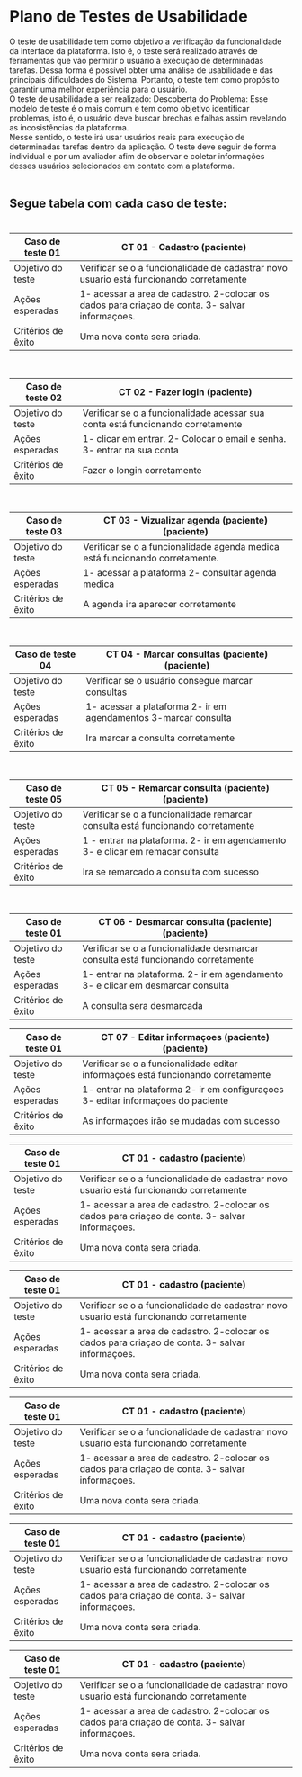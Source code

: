 # Plano de Testes de Usabilidade



O teste de usabilidade tem como objetivo a verificação da funcionalidade da interface da plataforma. Isto é, o teste será realizado através de ferramentas que vão permitir o usuário à execução de determinadas tarefas. Dessa forma é possível obter uma análise de usabilidade e das principais dificuldades do Sistema. Portanto, o teste tem como propósito garantir uma melhor experiência para o usuário.<br> 
O teste de usabilidade a ser realizado: Descoberta do Problema: Esse modelo de teste é o mais comum e tem como objetivo identificar problemas, isto é, o usuário deve buscar brechas e falhas assim revelando as incosistências da plataforma.<br> 
Nesse sentido, o teste irá usar usuários reais para execução de determinadas tarefas dentro da aplicação. O teste deve seguir de forma individual e por um avaliador afim de observar e coletar informações desses usuários selecionados em contato com a plataforma. 
<br>
<br>

## **Segue tabela com cada caso de teste**:
#

| Caso de teste 01     |  CT 01 - Cadastro (paciente)                                                                    | 
| ------- | ------------------------------------------------------------------------------------------------------------ | 
| Objetivo do teste | Verificar se o a funcionalidade de cadastrar novo usuario está funcionando corretamente            | 
| Ações esperadas | 1- acessar a area de cadastro. 2-colocar os dados para criaçao de conta. 3- salvar informaçoes.      |
| Critérios de êxito | Uma nova conta sera criada.                                                                       |
<br>

| Caso de teste 02     |  CT 02 - Fazer login (paciente)                                                                 | 
| ------- | ------------------------------------------------------------------------------------------------------------ | 
| Objetivo do teste | Verificar se o a funcionalidade acessar sua conta está funcionando corretamente            | 
| Ações esperadas |  1- clicar em entrar. 2- Colocar o email e senha. 3- entrar na sua conta     |
| Critérios de êxito | Fazer o longin corretamente                                                          |
<br>

| Caso de teste 03    |  CT 03 - Vizualizar agenda (paciente) (paciente)                                                                    | 
| ------- | ------------------------------------------------------------------------------------------------------------ | 
| Objetivo do teste | Verificar se o a funcionalidade agenda medica está funcionando corretamente.    | 
| Ações esperadas | 1- acessar a plataforma 2- consultar agenda medica     |
| Critérios de êxito | A agenda ira aparecer corretamente                                                        |
<br>

| Caso de teste 04    |  CT 04 - Marcar consultas (paciente) (paciente)                                                                    | 
| ------- | ------------------------------------------------------------------------------------------------------------ | 
| Objetivo do teste | Verificar se o usuário consegue marcar consultas           | 
| Ações esperadas | 1-  acessar a plataforma 2- ir em agendamentos 3-marcar consulta     |
| Critérios de êxito |  Ira marcar a consulta corretamente                                                  |
<br>

| Caso de teste 05     |  CT 05 - Remarcar consulta (paciente) (paciente)                                                                    | 
| ------- | ------------------------------------------------------------------------------------------------------------ | 
| Objetivo do teste | Verificar se o a funcionalidade remarcar consulta está funcionando corretamente          | 
| Ações esperadas | 1 - entrar na plataforma. 2- ir em agendamento 3- e clicar em remacar consulta      |
| Critérios de êxito | Ira se remarcado a consulta com sucesso                                                   |
<br>

| Caso de teste 01     |  CT 06 - Desmarcar consulta (paciente)(paciente)                                                                    | 
| ------- | ------------------------------------------------------------------------------------------------------------ | 
| Objetivo do teste | Verificar se o a funcionalidade desmarcar consulta está funcionando corretamente            | 
| Ações esperadas | 1- entrar na plataforma. 2- ir em agendamento 3- e clicar em desmarcar consulta     |
| Critérios de êxito | A consulta sera desmarcada                                                      |

| Caso de teste 01     |  CT 07 - Editar informaçoes (paciente) (paciente)                                                                    | 
| ------- | ------------------------------------------------------------------------------------------------------------ | 
| Objetivo do teste | Verificar se o a funcionalidade editar informaçoes está funcionando corretamente           | 
| Ações esperadas | 1- entrar na plataforma 2- ir em configuraçoes 3- editar informaçoes do paciente     |
| Critérios de êxito | As informaçoes irão se mudadas com sucesso                                                     |

| Caso de teste 01     |  CT 01 - cadastro (paciente)                                                                    | 
| ------- | ------------------------------------------------------------------------------------------------------------ | 
| Objetivo do teste | Verificar se o a funcionalidade de cadastrar novo usuario está funcionando corretamente            | 
| Ações esperadas | 1- acessar a area de cadastro. 2-colocar os dados para criaçao de conta. 3- salvar informaçoes.      |
| Critérios de êxito | Uma nova conta sera criada.                                                                       |

| Caso de teste 01     |  CT 01 - cadastro (paciente)                                                                    | 
| ------- | ------------------------------------------------------------------------------------------------------------ | 
| Objetivo do teste | Verificar se o a funcionalidade de cadastrar novo usuario está funcionando corretamente            | 
| Ações esperadas | 1- acessar a area de cadastro. 2-colocar os dados para criaçao de conta. 3- salvar informaçoes.      |
| Critérios de êxito | Uma nova conta sera criada.                                                                       |

| Caso de teste 01     |  CT 01 - cadastro (paciente)                                                                    | 
| ------- | ------------------------------------------------------------------------------------------------------------ | 
| Objetivo do teste | Verificar se o a funcionalidade de cadastrar novo usuario está funcionando corretamente            | 
| Ações esperadas | 1- acessar a area de cadastro. 2-colocar os dados para criaçao de conta. 3- salvar informaçoes.      |
| Critérios de êxito | Uma nova conta sera criada.                                                                       |

| Caso de teste 01     |  CT 01 - cadastro (paciente)                                                                    | 
| ------- | ------------------------------------------------------------------------------------------------------------ | 
| Objetivo do teste | Verificar se o a funcionalidade de cadastrar novo usuario está funcionando corretamente            | 
| Ações esperadas | 1- acessar a area de cadastro. 2-colocar os dados para criaçao de conta. 3- salvar informaçoes.      |
| Critérios de êxito | Uma nova conta sera criada.                                                                       |

| Caso de teste 01     |  CT 01 - cadastro (paciente)                                                                    | 
| ------- | ------------------------------------------------------------------------------------------------------------ | 
| Objetivo do teste | Verificar se o a funcionalidade de cadastrar novo usuario está funcionando corretamente            | 
| Ações esperadas | 1- acessar a area de cadastro. 2-colocar os dados para criaçao de conta. 3- salvar informaçoes.      |
| Critérios de êxito | Uma nova conta sera criada.                                                                       |




